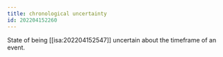 ```yaml
---
title: chronological uncertainty
id: 202204152260
---
```


State of being [[isa:202204152547]] uncertain about the timeframe of an event.
